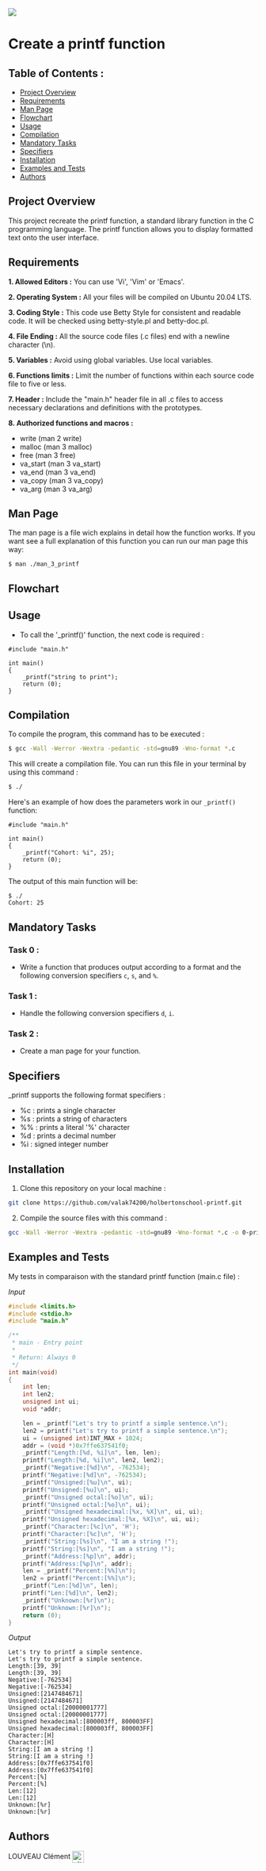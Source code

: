 <img src="https://github.com/valak74200/holbertonschool-printf/blob/main/holberton-logo_2.png">

# Create a printf function
    
## Table of Contents :

- [Project Overview](#Project-Overview)
- [Requirements](#Requirements)
- [Man Page](#Man-Page)
- [Flowchart](#Flowchart)
- [Usage](#Usage)
- [Compilation](#Compilation)
- [Mandatory Tasks](#Mandatory-Tasks)
- [Specifiers](#Specifiers)
- [Installation](#Installation)
- [Examples and Tests](#Examples-and-Tests)
- [Authors](#Authors)

## Project Overview

This project recreate the printf function, a standard library function in the C programming language. The printf function allows you to display formatted text onto the user interface.

## Requirements

**1. Allowed Editors :** You can use 'Vi', 'Vim' or 'Emacs'.

**2. Operating System :** All your files will be compiled on Ubuntu 20.04 LTS.

**3. Coding Style :** This code use Betty Style for consistent and readable code. It will be checked using betty-style.pl and betty-doc.pl.

**4. File Ending :** All the source code files (.c files) end with a newline character (\n).

**5. Variables :** Avoid using global variables. Use local variables.

**6. Functions limits :** Limit the number of functions within each source code file to five or less.

**7. Header :** Include the "main.h" header file in all .c files to access necessary declarations and definitions with the prototypes.

**8. Authorized functions and macros :**

- write (man 2 write)
- malloc (man 3 malloc)
- free (man 3 free)
- va_start (man 3 va_start)
- va_end (man 3 va_end)
- va_copy (man 3 va_copy)
- va_arg (man 3 va_arg) 

## Man Page

The man page is a file wich explains in detail how the function works. If you want see a full explanation of this function you can run our man page this way:
```
$ man ./man_3_printf
```

## Flowchart

## Usage

- To call the '_printf()' function, the next code is required :
```
#include "main.h"

int main() 
{
    _printf("string to print");
    return (0);
}
```

## Compilation

To compile the program, this command has to be executed :
```bash
$ gcc -Wall -Werror -Wextra -pedantic -std=gnu89 -Wno-format *.c
```
This will create a compilation file. You can run this file in your terminal by using this command :
```bash
$ ./
```

Here's an example of how does the parameters work in our `_printf()` function:
``` 
#include "main.h"

int main()
{
    _printf("Cohort: %i", 25);
    return (0);
}
```
The output of this main function will be:
```
$ ./
Cohort: 25
```

## Mandatory Tasks

### Task 0 :

- Write a function that produces output according to a format and the following conversion specifiers `c`, `s`, and `%`.

### Task 1 :

- Handle the following conversion specifiers `d`, `i`.

### Task 2 :

- Create a man page for your function.

## Specifiers

\_printf supports the following format specifiers :

-   %c : prints a single character
-   %s : prints a string of characters
-	%% : prints a literal '%' character
-   %d : prints a decimal number 
-	%i : signed integer number

## Installation

1. Clone this repository on your local machine :

```bash
git clone https://github.com/valak74200/holbertonschool-printf.git
```

2. Compile the source files with this command :

```bash
gcc -Wall -Werror -Wextra -pedantic -std=gnu89 -Wno-format *.c -o 0-printf
```

## Examples and Tests

My tests in comparaison with the standard printf function (main.c file) :

*Input*

```c
#include <limits.h>
#include <stdio.h>
#include "main.h"

/**
 * main - Entry point
 *
 * Return: Always 0
 */
int main(void)
{
    int len;
    int len2;
    unsigned int ui;
    void *addr;

    len = _printf("Let's try to printf a simple sentence.\n");
    len2 = printf("Let's try to printf a simple sentence.\n");
    ui = (unsigned int)INT_MAX + 1024;
    addr = (void *)0x7ffe637541f0;
    _printf("Length:[%d, %i]\n", len, len);
    printf("Length:[%d, %i]\n", len2, len2);
    _printf("Negative:[%d]\n", -762534);
    printf("Negative:[%d]\n", -762534);
    _printf("Unsigned:[%u]\n", ui);
    printf("Unsigned:[%u]\n", ui);
    _printf("Unsigned octal:[%o]\n", ui);
    printf("Unsigned octal:[%o]\n", ui);
    _printf("Unsigned hexadecimal:[%x, %X]\n", ui, ui);
    printf("Unsigned hexadecimal:[%x, %X]\n", ui, ui);
    _printf("Character:[%c]\n", 'H');
    printf("Character:[%c]\n", 'H');
    _printf("String:[%s]\n", "I am a string !");
    printf("String:[%s]\n", "I am a string !");
    _printf("Address:[%p]\n", addr);
    printf("Address:[%p]\n", addr);
    len = _printf("Percent:[%%]\n");
    len2 = printf("Percent:[%%]\n");
    _printf("Len:[%d]\n", len);
    printf("Len:[%d]\n", len2);
    _printf("Unknown:[%r]\n");
    printf("Unknown:[%r]\n");
    return (0);
}
```

*Output*

```
Let's try to printf a simple sentence.
Let's try to printf a simple sentence.
Length:[39, 39]
Length:[39, 39]
Negative:[-762534]
Negative:[-762534]
Unsigned:[2147484671]
Unsigned:[2147484671]
Unsigned octal:[20000001777]
Unsigned octal:[20000001777]
Unsigned hexadecimal:[800003ff, 800003FF]
Unsigned hexadecimal:[800003ff, 800003FF]
Character:[H]
Character:[H]
String:[I am a string !]
String:[I am a string !]
Address:[0x7ffe637541f0]
Address:[0x7ffe637541f0]
Percent:[%]
Percent:[%]
Len:[12]
Len:[12]
Unknown:[%r]
Unknown:[%r]
```


## Authors

LOUVEAU Clément <a href="https://github.com/valak74200" rel="nofollow"><img align="center" alt="github" src="https://www.vectorlogo.zone/logos/github/github-tile.svg" height="24" /></a>
